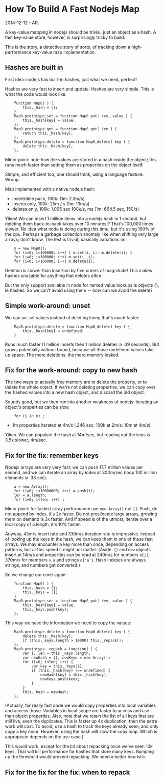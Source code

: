 How To Build A Fast Nodejs Map
==============================

2014-12-12 - AR.

A key-value mapping in nodejs should be trivial, just an object as a hash.  A
fast key-value store, however, is surprisingly tricky to build.

This is the story, a detective story of sorts, of tracking down a
high-performance key-value map implementation.

## Hashes are built in

First idea:  nodejs has built-in hashes, just what we need, perfect!

Hashes are very fast to insert and update.  Hashes are very simple.  This is
what the code would look like:

        function Map0( ) {
            this._hash = {};
        }
        Map0.prototype.set = function Map0_put( key, value ) {
            this._hash[key] = value;
        };
        Map0.prototype.get = function Map0_get( key ) {
            return this._hash[key];
        };
        Map0.prototype.delete = function Map0_delete( key ) {
            delete this._hash[key];
        };
                
Minor point:  note how the values are stored in a hash inside the object; this
runs much faster than setting them as properties on the object itself.

Simple, and efficient too, one should think, using a language feature.  Wrong:

Map implemented with a native nodejs hash:
- insert/dele pairs, 100k:  (1m: 2.3m/s)
- inserts only, 100k: 25m / s (1m: 13m/s)
- deletes only, 100k: 1.095 sec 100k/s, ms (1m: 664.5 sec, 150/s)

Yikes!  We can insert 1 million items into a nodejs hash in 1 second, but
deleting them back-to-back takes over 10 minutes!?  That's 100,000 times
slower.  No idea what node is doing during this time, but it's using 100% of
the cpu.  Perhaps a garbage collection anomaly like when shifting very large
arrays; don't know. The test is trivial, basically variations on:

        m = new Map0();
        for (i=0; i<100000; i++) { m.set(i, i); m.delete(i); }
        for (i=0; i<100000; i++) m.set(i, i);
        for (i=0; i<100000; i++) m.delete(i);

Deletion is slower than insertion by five orders of magnitude! This makes
hashes unusable for anything that deletes often.

But the only support available in node for named value lookups is objects {},
ie hashes.  So we can't avoid using them -- how can we avoid the delete?

## Simple work-around: unset

We can un-set values instead of deleting them; that's much faster:

        Map0.prototype.delete = function Map0_delete( key ) {
            this._hash[key] = undefined;
        }

Runs much faster (1 million inserts then 1 million deletes in .09 seconds).
But grows potentially without bound, because all those undefined values take
up space.  The more deletions, the more memory leaked.

## Fix for the work-around:  copy to new hash

The two ways to actually free memory are to delete the property, or to delete
the whole object.  If we're not deleting properties, we can copy over the
hashed values into a new hash object, and discard the old object.

Sounds good, but we then run into another weakness of nodejs:  iterating an
object's properties can be slow.

        for (i in m) ;

- 1m properties iterated at 4m/s (.246 sec; 100k at 2m/s; 10m at 4m/s)

Yikes.  We can populate the hash at 14m/sec, but reading out the keys is 3.5x
slower, 4m/sec.

## Fix for the fix:  remember keys

Nodejs arrays are very very fast; we can push 17.7 million values per second,
and we can iterate an array by index at 300m/sec (loop 100 million elements in
.33 sec).

        a = new Array();
        for (i=0; i<10000000; i++) a.push(i);
        len = a.length;
        for (i=0; i<len; i++) ;

Minor point:  for fastest array performance use `new Array()` not `[]`.  Push,
do not append by index, it's 2x faster.  Do not preallocate large arrays,
growing them on demand is 2x faster.  And if speed is of the utmost, iterate
over a local copy of a.length, it's 10% faster.

Anyway, 43m/s insert rate and 330m/s iteration rate is impressive.  Instead of
looking up the keys in the hash, we can keep them in one of these fast arrays.
We may encounter a key more than once, depending on access patterns, but at
this speed it might not matter.  (Aside: `{}` and `new` objects insert at
14m/s and properties can be read at 240m/s for numbers `o[i]`, 370m/s for
members `o.a` and strings `o['a']`.  Hash indexes are always strings, and
numbers get converted.)

So we change our code again:

        function Map0( ) {
            this._hash = {};
            this._keys = [];
        }
        Map0.prototype.set = function Map0_put( key, value ) {
            this._hash[key] = value;
            this._keys.push(key);
        };

This way we have the information we need to copy the values:

        Map0.prototype.delete = function Map0_delete( key ) {
            delete this._hash[key];
            if (this._keys.length > 10000) this._repack();
        };
        Map0.prototype._repack = function( ) {
            var i, len = this._keys.length;
            var newHash = {}, newKeys = new Array();
            for (i=0; i<len; i++) {
                var key = this._keys[i];
                if (this._hash[key] !== undefined) {
                    newHash[key] = this._hash[key];
                    newKeys.push(key);
                }
            }
            this._hash = newHash;
        };

(Actually, for really fast code we would copy properties into local variables
and access those.  Variables in local scope are faster to access and use than
object properties.  Also, note that we retain the list of all keys that are
still live, even the duplicates.  This is faster up 4x duplication, then the
extra work will cost.  To avoid, use a hash to track the keys already seen,
and only copy a key once.  However, using the hash will slow the copy loop.
Which is appropriate depends on the use case.)

This would work, except for the bit about repacking once we've seen 10k keys.
That will kill performance for hashes that store many keys.  Bumping up the
threshold would prevent repacking.  We need a better heuristic.

##  Fix for the fix for the fix: when to repack

